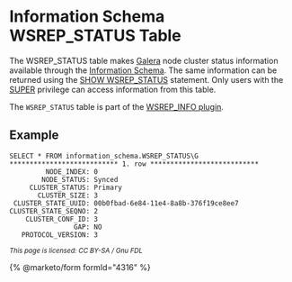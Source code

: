 # Information Schema WSREP\_STATUS Table

The WSREP\_STATUS table makes [Galera](../../../../../../../en/galera/) node cluster status information available through the [Information Schema](../). The same information can be returned using the [SHOW WSREP\_STATUS](../../../show/show-wsrep_status.md) statement. Only users with the [SUPER](../../../../account-management-sql-statements/grant.md#super) privilege can access information from this table.

The `WSREP_STATUS` table is part of the [WSREP\_INFO plugin](../../../../../plugins/mariadb-replication-cluster-plugins/wsrep_info-plugin.md).

## Example

```
SELECT * FROM information_schema.WSREP_STATUS\G
*************************** 1. row ***************************
         NODE_INDEX: 0
        NODE_STATUS: Synced
     CLUSTER_STATUS: Primary
       CLUSTER_SIZE: 3
 CLUSTER_STATE_UUID: 00b0fbad-6e84-11e4-8a8b-376f19ce8ee7
CLUSTER_STATE_SEQNO: 2
    CLUSTER_CONF_ID: 3
                GAP: NO
   PROTOCOL_VERSION: 3
```

<sub>_This page is licensed: CC BY-SA / Gnu FDL_</sub>

{% @marketo/form formId="4316" %}
